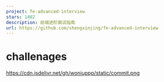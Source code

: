 ```yaml
---
project: fe-advanced-interview
stars: 1402
description: 前端进阶面试指南
url: https://github.com/shengxinjing/fe-advanced-interview
---
```


challenages
===========

https://cdn.jsdelivr.net/gh/woniuppp/static/commit.png

